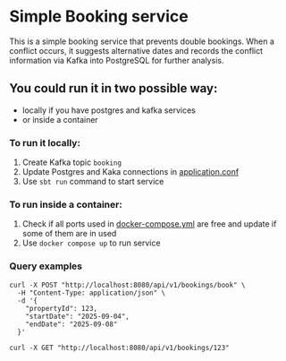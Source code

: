 # Simple Booking service
This is a simple booking service that prevents double bookings. When a conflict occurs, it suggests alternative dates and records the conflict information via Kafka into PostgreSQL for further analysis.
## You could run it in two possible way:
- locally if you have postgres and kafka services
- or inside a container 

### To run it locally:
1. Create Kafka topic `booking`
2. Update Postgres and Kaka connections in [application.conf](https://github.com/ozhugastrov/Booking/blob/1973c13f8161bbc049f0ab416e23799271acf4e7/src/main/resources/application.json)
3. Use `sbt run` command to start service 

### To run inside a container:
1. Check if all ports used in [docker-compose.yml](https://github.com/ozhugastrov/Booking/blob/1973c13f8161bbc049f0ab416e23799271acf4e7/docker-compose.yml) are free and update if some of them are in used
2. Use `docker compose up` to run service

### Query examples

```
curl -X POST "http://localhost:8080/api/v1/bookings/book" \
  -H "Content-Type: application/json" \
  -d '{
    "propertyId": 123,
    "startDate": "2025-09-04",
    "endDate": "2025-09-08"
  }'
```

```
curl -X GET "http://localhost:8080/api/v1/bookings/123"
```